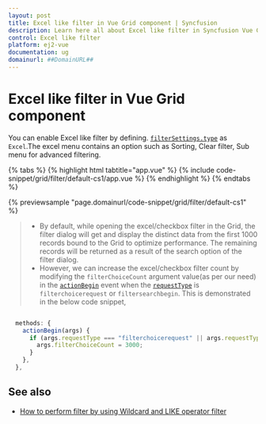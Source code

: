 ```yaml
---
layout: post
title: Excel like filter in Vue Grid component | Syncfusion
description: Learn here all about Excel like filter in Syncfusion Vue Grid component of Syncfusion Essential JS 2 and more.
control: Excel like filter 
platform: ej2-vue
documentation: ug
domainurl: ##DomainURL##
---
```


# Excel like filter in Vue Grid component

You can enable Excel like filter by defining. [`filterSettings.type`](https://ej2.syncfusion.com/vue/documentation/api/grid/filterSettings#type) as `Excel`.The excel menu contains an option such as Sorting, Clear filter, Sub menu for advanced filtering.

{% tabs %}
{% highlight html tabtitle="app.vue" %}
{% include code-snippet/grid/filter/default-cs1/app.vue %}
{% endhighlight %}
{% endtabs %}
        
{% previewsample "page.domainurl/code-snippet/grid/filter/default-cs1" %}

> * By default, while opening the excel/checkbox filter in the Grid, the filter dialog will get and display the distinct data from the first 1000 records bound to the Grid to optimize performance. The remaining records will be returned as a result of the search option of the filter dialog.
> * However, we can increase the excel/checkbox filter count by modifying the `filterChoiceCount` argument value(as per our need) in the [`actionBegin`](https://ej2.syncfusion.com/vue/documentation/api/grid/#actionBegin) event when the [`requestType`](https://ej2.syncfusion.com/vue/documentation/api/grid/filterEventArgs/#requesttype) is `filterchoicerequest` or `filtersearchbegin`. This is demonstrated in the below code snippet,

```ts

  methods: {
    actionBegin(args) {
      if (args.requestType === "filterchoicerequest" || args.requestType ==="filtersearchbegin" ) {
        args.filterChoiceCount = 3000;
      }
    },
  },

```

## See also

* [How to perform filter by using Wildcard and LIKE operator filter](./filtering/#wildcard-and-like-operator-filter)